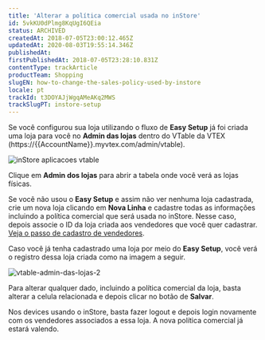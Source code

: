 ```yaml
---
title: 'Alterar a política comercial usada no inStore'
id: 5vkKU0dPlmg8KqUgI6QEia
status: ARCHIVED
createdAt: 2018-07-05T23:00:12.465Z
updatedAt: 2020-08-03T19:55:14.346Z
publishedAt: 
firstPublishedAt: 2018-07-05T23:28:10.831Z
contentType: trackArticle
productTeam: Shopping
slugEN: how-to-change-the-sales-policy-used-by-instore
locale: pt
trackId: t3DOYAJjWgqAMeAKq2MWS
trackSlugPT: instore-setup
---
```


Se você configurou sua loja utilizando o fluxo de __Easy Setup__ já foi criada uma loja para você no __Admin das lojas__ dentro do VTable da VTEX (https://{{AccountName}}.myvtex.com/admin/vtable).

![inStore aplicacoes vtable](//images.ctfassets.net/alneenqid6w5/6BRkoPO2cMOQkYkuSOeCO6/641c901771af479df13a487c123aff23/inStore_aplicacoes_vtable.png)

Clique em __Admin dos lojas__ para abrir a tabela onde você verá as lojas físicas.

Se você não usou o __Easy Setup__ e assim não ver nenhuma loja cadastrada, crie um nova loja clicando em __Nova Linha__ e cadastre todas as informações incluindo a política comercial que será usada no inStore. Nesse caso, depois associe o ID da loja criada aos vendedores que você quer cadastrar. [Veja o passo de cadastro de vendedores](/pt/tracks/instore-setup?step=2).

Caso você já tenha cadastrado uma loja por meio do __Easy Setup__, você verá o registro dessa loja criada como na imagem a seguir.

![vtable-admin-das-lojas-2](//images.ctfassets.net/alneenqid6w5/5cPD8WQ7aweMmwEoksiEC4/2380695922f3ca7f7288e921bf859a78/vtable-admin-das-lojas-2.png)

Para alterar qualquer dado, incluindo a política comercial da loja, basta alterar a celula relacionada e depois clicar no botão de __Salvar__.

Nos devices usando o inStore, basta fazer logout e depois login novamente com os vendedores associados a essa loja. A nova política comercial já estará valendo.

